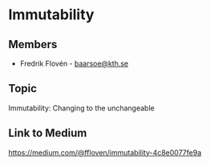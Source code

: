 # Immutability

## Members
- Fredrik Flovén - baarsoe@kth.se

## Topic
Immutability: Changing to the unchangeable

## Link to Medium
https://medium.com/@ffloven/immutability-4c8e0077fe9a
